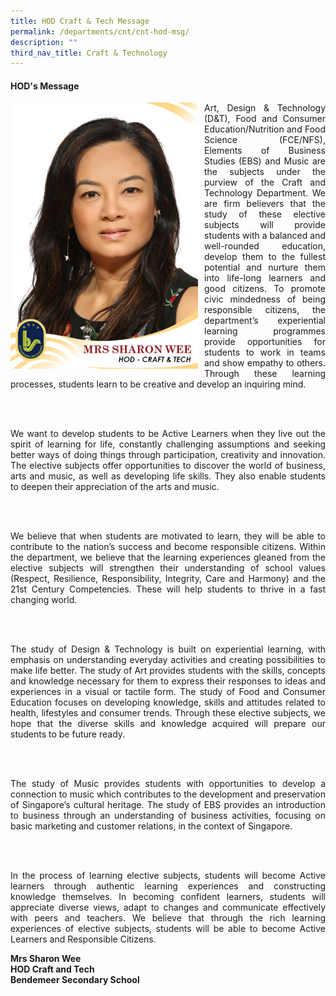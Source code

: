```yaml
---
title: HOD Craft & Tech Message
permalink: /departments/cnt/cnt-hod-msg/
description: ""
third_nav_title: Craft & Technology
---
```

#### HOD's Message

<p style="float:left; margin: 0 10px 0px 0">  
<img src="/images/Departments/cnt-hod.jpg" alt="Principal" style="width:300px" /></p>  


<p style="text-align:justify">Art, Design & Technology (D&T), Food and Consumer Education/Nutrition and Food Science (FCE/NFS), Elements of Business Studies (EBS) and Music are the subjects under the purview of the Craft and Technology Department. We are firm believers that the study of these elective subjects will provide students with a balanced and well-rounded education, develop them to the fullest potential and nurture them into life-long learners and good citizens. To promote civic mindedness of being responsible citizens, the department’s experiential learning programmes provide opportunities for students to work in teams and show empathy to others. Through these learning processes, students learn to be creative and develop an inquiring mind.</p>

<br>
<br>

<p style="text-align:justify">We want to develop students to be Active Learners when they live out the spirit of learning for life, constantly challenging assumptions and seeking better ways of doing things through participation, creativity and innovation. The elective subjects offer opportunities to discover the world of business, arts and music, as well as developing life skills. They also enable students to deepen their appreciation of the arts and music.</p>

<br>
<br>


<p style="text-align:justify">We believe that when students are motivated to learn, they will be able to contribute to the nation’s success and become responsible citizens. Within the department, we believe that the learning experiences gleaned from the elective subjects will strengthen their understanding of school values (Respect, Resilience, Responsibility, Integrity, Care and Harmony) and the 21st Century Competencies. These will help students to thrive in a fast changing world.</p>

<br>
<br>


<p style="text-align:justify">The study of Design & Technology is built on experiential learning, with emphasis on understanding everyday activities and creating possibilities to make life better. The study of Art provides students with the skills, concepts and knowledge necessary for them to express their responses to ideas and experiences in a visual or tactile form. The study of Food and Consumer Education focuses on developing knowledge, skills and attitudes related to health, lifestyles and consumer trends. Through these elective subjects, we hope that the diverse skills and knowledge acquired will prepare our students to be future ready.</p>

<br>
<br>


<p style="text-align:justify">The study of Music provides students with opportunities to develop a connection to music which contributes to the development and preservation of Singapore’s cultural heritage. The study of EBS provides an introduction to business through an understanding of business activities, focusing on basic marketing and customer relations, in the context of Singapore.</p>

<br>
<br>


<p style="text-align:justify">In the process of learning elective subjects, students will become Active learners through authentic learning experiences and constructing knowledge themselves. In becoming confident learners, students will appreciate diverse views, adapt to changes and communicate effectively with peers and teachers.  We believe that through the rich learning experiences of elective subjects, students will be able to become Active Learners and Responsible Citizens.
</p>

**Mrs Sharon Wee <br>
HOD Craft and Tech <br>
Bendemeer Secondary School**